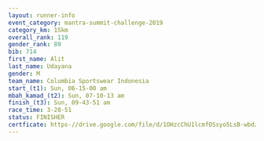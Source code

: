 ```yaml
---
layout: runner-info 
event_category: mantra-summit-challenge-2019 
category_km: 15km 
overall_rank: 119
gender_rank: 89
bib: 714
first_name: Alit
last_name: Udayana
gender: M
team_name: Columbia Sportswear Indonesia
start_(t1): Sun, 06-15-00 am
mbah_kamad_(t2): Sun, 07-10-13 am
finish_(t3): Sun, 09-43-51 am
race_time: 3-28-51
status: FINISHER
certficate: https-//drive.google.com/file/d/1OHzcChU1lcmfOSsyo5LsB-wbdzlpwxkz/view?usp=sharing
---
```

